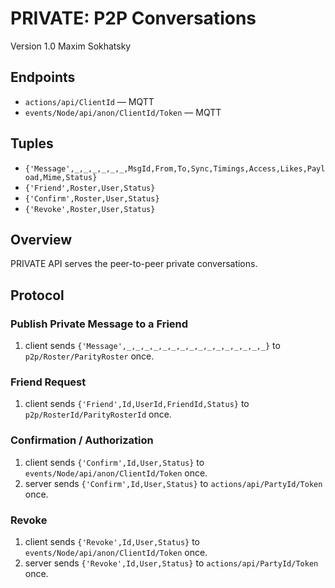 PRIVATE: P2P Conversations
==========================

Version 1.0 Maxim Sokhatsky

Endpoints
---------
* `actions/api/ClientId` — MQTT
* `events/Node/api/anon/ClientId/Token` — MQTT

Tuples
------

* `{'Message',_,_,_,_,_,_,MsgId,From,To,Sync,Timings,Access,Likes,Payload,Mime,Status}`
* `{'Friend',Roster,User,Status}`
* `{'Confirm',Roster,User,Status}`
* `{'Revoke',Roster,User,Status}`

Overview
--------

PRIVATE API serves the peer-to-peer private conversations.

Protocol
--------

### Publish Private Message to a Friend

1. client sends `{'Message',_,_,_,_,_,_,_,_,_,_,_,_,_,_,_,_}` to `p2p/Roster/ParityRoster` once.

### Friend Request

1. client sends `{'Friend',Id,UserId,FriendId,Status}` to `p2p/RosterId/ParityRosterId` once.

### Confirmation / Authorization

1. client sends `{'Confirm',Id,User,Status}` to `events/Node/api/anon/ClientId/Token` once.
2. server sends `{'Confirm',Id,User,Status}` to `actions/api/PartyId/Token` once.

### Revoke

1. client sends `{'Revoke',Id,User,Status}` to `events/Node/api/anon/ClientId/Token` once.
2. server sends `{'Revoke',Id,User,Status}` to `actions/api/PartyId/Token` once.
